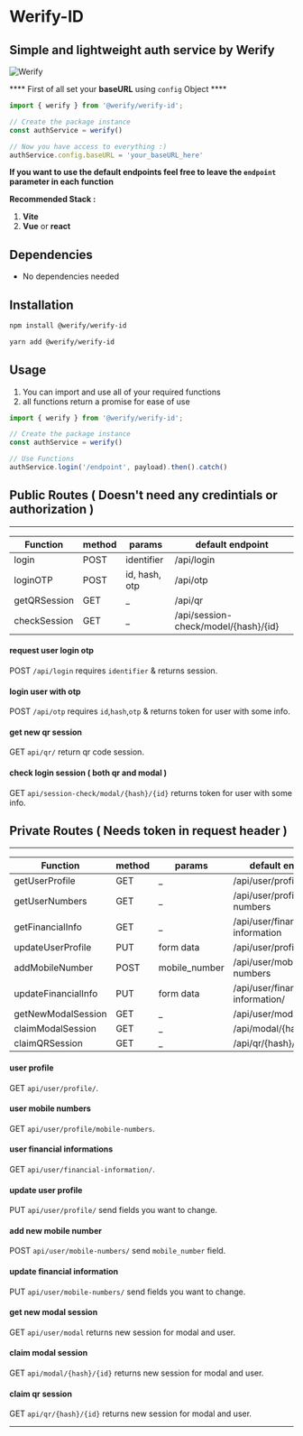 # Werify-ID
## Simple and lightweight auth service by **Werify**


![Werify](https://avatars.githubusercontent.com/u/125675596?s=200&v=4)



**** First of all set your **baseURL** using `config` Object ****

```javascript
import { werify } from '@werify/werify-id';

// Create the package instance
const authService = werify()

// Now you have access to everything :)
authService.config.baseURL = 'your_baseURL_here'
```

**If you want to use the default endpoints feel free to leave the `endpoint` parameter in each function**

**Recommended Stack :**
1. **Vite**
2. **Vue** or **react**


## Dependencies
- No dependencies needed

## Installation
```bash
npm install @werify/werify-id
```
```bash
yarn add @werify/werify-id
```

## Usage
1. You can import and use all of your required functions
2. all functions return a promise for ease of use


```javascript
import { werify } from '@werify/werify-id';

// Create the package instance
const authService = werify()

// Use Functions
authService.login('/endpoint', payload).then().catch()
```

## Public Routes ( Doesn't need any credintials or authorization )

----------


Function | method | params | default endpoint
---- | ---- | ---- | --- |
login| POST | identifier | /api/login
loginOTP| POST | id, hash, otp | /api/otp
getQRSession| GET | _ | /api/qr
checkSession| GET | _ | /api/session-check/model/{hash}/{id}


#### request user login otp 
POST `/api/login` requires `identifier` & returns session.

#### login user with otp
POST `/api/otp` requires `id`,`hash`,`otp` & returns token for user with some info.

#### get new qr session
GET `api/qr/` return qr code session.

#### check login session ( both qr and modal )
GET `api/session-check/modal/{hash}/{id}` returns token for user with some info.



## Private Routes ( Needs token in request header )
----------
Function | method | params | default endpoint
---- | ---- | ---- | --- |
getUserProfile| GET | _ | /api/user/profile
getUserNumbers| GET | _ | /api/user/profile/mobile-numbers
getFinancialInfo| GET | _ | /api/user/financial-information
updateUserProfile| PUT | form data | /api/user/profile
addMobileNumber| POST | mobile_number | /api/user/mobile-numbers
updateFinancialInfo| PUT | form data | /api/user/financial-information/
getNewModalSession| GET | _ | /api/user/modal
claimModalSession| GET | _ | /api/modal/{hash}/{id}
claimQRSession| GET | _ | /api/qr/{hash}/{id}

#### user profile
GET `api/user/profile/`.

#### user mobile numbers
GET `api/user/profile/mobile-numbers`.

#### user financial informations
GET `api/user/financial-information/`.

#### update user profile
PUT `api/user/profile/` send fields you want to change.

#### add new mobile number
POST `api/user/mobile-numbers/` send `mobile_number` field.

#### update financial information
PUT `api/user/mobile-numbers/` send fields you want to change.

#### get new modal session
GET `api/user/modal` returns new session for modal and user.

#### claim modal session
GET `api/modal/{hash}/{id}` returns new session for modal and user.

#### claim qr session
GET `api/qr/{hash}/{id}` returns new session for modal and user.

----------